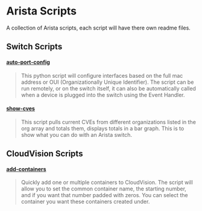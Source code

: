 # Arista Scripts
A collection of Arista scripts, each script will have there own readme files.

## Switch Scripts
#### [auto-port-config](auto-port-config/)

>This python script will configure interfaces based on the full mac address or OUI (Organizationally Unique Identifier). The script can be run remotely, or on the switch itself, it can also be automatically called when a device is plugged into the switch using the Event Handler.
 
#### [show-cves](show-cves/)

>This script pulls current CVEs from different organizations listed in the org array and totals them, displays totals in a bar graph. This is to show what you can do with an Arista switch.



## CloudVision Scripts
#### [add-containers](CVP/add-containers)

>Quickly add one or multiple containers to CloudVision. The script will allow you to set the common container name, the starting number, and if you want that number padded with zeros. You can select the container you want these containers created under. 